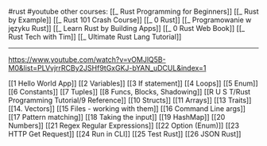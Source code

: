#rust #youtube 
other courses:
[[_ Rust Programming for Beginners]]
[[_ Rust by Example]]
[[_ Rust 101 Crash Course]]
[[_ 0 Rust]]
[[_ Programowanie w języku Rust]]
[[_ Learn Rust by Building Apps]]
[[_ 0 Rust Web Book]]
[[_ Rust Tech with Tim]]
[[_ Ultimate Rust Lang Tutorial]]

---

https://www.youtube.com/watch?v=vOMJlQ5B-M0&list=PLVvjrrRCBy2JSHf9tGxGKJ-bYAN_uDCUL&index=1

[[1 Hello World App]]
[[2 Variables]]
[[3 If statement]]
[[4 Loops]]
[[5 Enum]]
[[6 Constants]]
[[7 Tuples]]
[[8 Funcs, Blocks, Shadowing]]
[[R U S T/Rust Programming Tutorial/9 Reference]]
[[10 Structs]]
[[11 Arrays]]
[[13 Traits]]
[[14. Vectors]]
[[15 Files - working with them]]
[[16 Command Line args]]
[[17 Pattern matching]]
[[18 Taking the input]]
[[19 HashMap]]
[[20 Numbers]]
[[21 Regex Regular Expressions]]
[[22 Option (Enum)]]
[[23 HTTP Get Request]]
[[24 Run in CLI]]
[[25 Test Rust]]
[[26 JSON Rust]]



